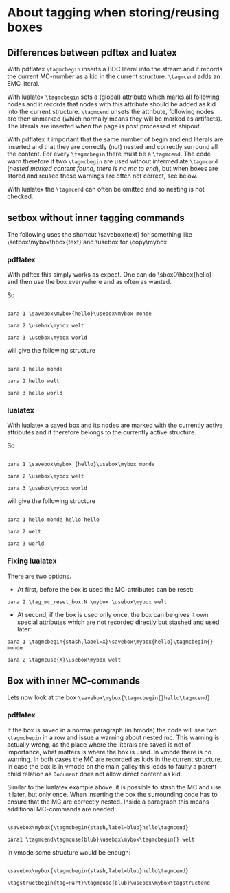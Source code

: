 # About tagging when storing/reusing boxes

## Differences between pdftex and luatex

With pdflatex `\tagmcbegin` inserts a BDC literal into the stream and it 
records the current MC-number as a kid in the current structure. `\tagmcend` 
adds an EMC literal. 

With lualatex `\tagmcbegin` sets a (global) attribute which marks all 
following nodes and it records that nodes with this attribute should be added 
as kid into the current structure. `\tagmcend` unsets the attribute, 
following nodes are then unmarked (which normally means they will be marked 
as artifacts). The literals are inserted when the page is post processed at 
shipout.

With pdflatex it important that the same number of begin and end literals are 
inserted and that they are correctly (not) nested and correctly surround all 
the content. For every `\tagmcbegin` there must be a `\tagmcend`. The code 
warn therefore if two `\tagmcbegin` are used without intermediate `\tagmcend` 
(*nested marked content found*, *there is no mc to end*), but when boxes are 
stored and reused these warnings are often not correct, see below. 

With lualatex the `\tagmcend` can often be omitted and so nesting is not 
checked. 

## setbox without inner tagging commands

The following uses the shortcut \savebox{text} for something like 
\setbox\mybox\hbox{text} and \usebox for \copy\mybox. 

### pdflatex

With pdftex this simply works as expect. One can do \sbox0\hbox{hello} and 
then use the box everywhere and as often as wanted. 

So

~~~~ 

para 1 \savebox\mybox{hello}\usebox\mybox monde  

para 2 \usebox\mybox welt 

para 3 \usebox\mybox world 

~~~~

will give the following structure 

~~~~~

para 1 hello monde 

para 2 hello welt

para 3 hello world

~~~~~


### lualatex

With lualatex a saved box and its nodes are marked with the currently active 
attributes and it therefore belongs to the currently active structure.

So

~~~~ 

para 1 \savebox\mybox {hello}\usebox\mybox monde

para 2 \usebox\mybox welt

para 3 \usebox\mybox world

~~~~

will give the following structure 

~~~~~ 

para 1 hello monde hello hello 

para 2 welt

para 3 world

~~~~~

### Fixing lualatex

There are two options. 

* At first, before the box is used the MC-attributes can be reset: 

~~~~ 
para 2 \tag_mc_reset_box:N \mybox \usebox\mybox welt 
~~~~

* At second, if the box is used only once,
the box can be gives it own special attributes which are not 
recorded directly but stashed and used later:

~~~~ 
para 1 \tagmcbegin{stash,label=X}\savebox\mybox{hello}\tagmcbegin{} monde 
  
para 2 \tagmcuse{X}\usebox\mybox welt 
~~~~

## Box with inner MC-commands

Lets now look at the box `\savebox\mybox{\tagmcbegin{}hello\tagmcend}`.

### pdflatex

If the box is saved in a normal paragraph (in hmode) the code will see two 
`\tagmcbegin` in a row and issue a warning about nested mc. This warning is 
actually wrong, as the place where the literals are saved is not of 
importance, what matters is where the box is used. In vmode there is no 
warning. In both cases the MC are recorded as kids in the current structure. 
In case the box is in vmode on the main galley this leads to faulty a
parent-child relation as `Document` does not allow direct content as kid.

Similar to the lualatex example above, it is possible to stash the MC and use 
it later, but only once. When inserting the box the surrounding code has to 
ensure that the MC are correctly nested. Inside a paragraph this means 
additional MC-commands are needed: 

~~~~ 

\savebox\mybox{\tagmcbegin{stash,label=blub}hello\tagmcend} 
 
para1 \tagmcend\tagmcuse{blub}\usebox\mybox\tagmcbegin{} welt

~~~~

In vmode some structure would be enough:

~~~~ 

\savebox\mybox{\tagmcbegin{stash,label=blub}hello\tagmcend} 
 
\tagstructbegin{tag=Part}\tagmcuse{blub}\usebox\mybox\tagstructend

~~~~

 
